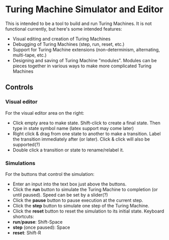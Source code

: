 # Turing Machine Simulator and Editor

This is intended to be a tool to build and run Turing Machines. It is not functional currently, but here's some intended features:
- Visual editing and creation of Turing Machines
- Debugging of Turing Machines (step, run, reset, etc.)
- Support for Turing Machine extensions (non-determinism, alternating, multi-tape, etc.)
- Designing and saving of Turing Machine "modules". Modules can be pieces together in various ways to make more complicated Turing Machines

## Controls

### Visual editor
For the visual editor area on the right:
- Click empty area to make state. Shift-click to create a final state. Then type in state symbol name (latex support may come later)
- Right click & drag from one state to another to make a transition. Label the transition immediately after (or later). Click & click will also be supported(?)
- Double click a transition or state to rename/relabel it.

### Simulations
For the buttons that control the simulation:
- Enter an input into the text box just above the buttons.
- Click the **run** button to simulate the Turing Machine to completion (or until paused). Speed can be set by a slider(?)
- Click the **pause** button to pause execution at the current step.
- Click the **step** button to simulate one step of the Turing Machine.
- Click the **reset** button to reset the simulation to its initial state.
Keyboard shortcuts:
- **run**/**pause**: Shift-Space
- **step** (once paused): Space
- **reset**: Shift-R